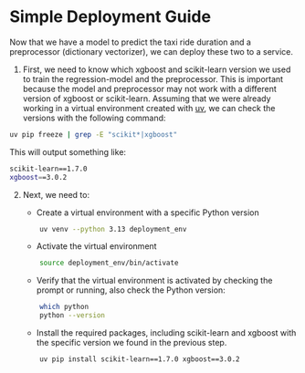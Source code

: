 
# Simple Deployment Guide

Now that we have a model to predict the taxi ride duration and a preprocessor (dictionary vectorizer), we can deploy these two to a service.

1. First, we need to know which xgboost and scikit-learn version we used to train the regression-model and the preprocessor. This is important because the model and preprocessor may not work with a different version of xgboost or scikit-learn. Assuming that we were already working in a virtual environment created with [uv](https://docs.astral.sh/uv/getting-started/installation/), we can check the versions with the following command:

```bash
uv pip freeze | grep -E "scikit*|xgboost"
```
This will output something like:

```bash
scikit-learn==1.7.0
xgboost==3.0.2
```

2. Next, we need to:

    - Create a virtual environment with a specific Python version
    ```bash
        uv venv --python 3.13 deployment_env
    ```

    - Activate the virtual environment
    ```bash
        source deployment_env/bin/activate
    ```
    - Verify that the virtual environment is activated by checking the prompt or running, also check the Python version:
    ```bash
        which python
        python --version
    ```
    - Install the required packages, including scikit-learn and xgboost with the specific version we found in the previous step.
    ```bash
        uv pip install scikit-learn==1.7.0 xgboost==3.0.2
    ```
